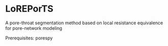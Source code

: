 # LoREPorTS
A pore-throat segmentation method based on local resistance equivalence for pore-network modeling

Prerequisites:
porespy

